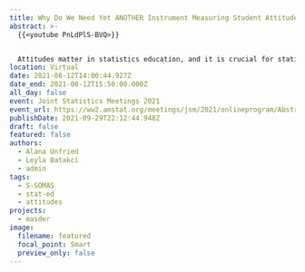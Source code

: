 ```yaml
---
title: Why Do We Need Yet ANOTHER Instrument Measuring Student Attitudes?
abstract: >-
  {{<youtube PnLdPlS-BVQ>}}


  Attitudes matter in statistics education, and it is crucial for statistics educators to gain a better understanding of student attitudes towards statistics as well as the relationship between these attitudes and student achievement. Through an NSF IUSE grant (DUE-2013392), the authors are developing a new attitudinal instrument, the Student Survey of Motivational Attitudes toward Statistics (S-SOMAS), to quantify these attitudes. We will share our rationale for developing yet another instrument measuring statistics attitudes, and we will discuss the results of the pilot survey administration from Spring 2021, including psychometric properties as well as a summary of student attitudes. We will also discuss the goals for the remainder of the grant, which include the development of statistics instructor and environment survey instruments, as well as three parallel surveys for data science. In addition, we will present the theoretical framework for these instruments, Expectancy Value Theory (Eccles et al., 1983). Statistics and data science instructors and educational researchers are encouraged to contact the authors for involvement with data collection in future phases of the project. 
location: Virtual
date: 2021-08-12T14:00:44.927Z
date_end: 2021-08-12T15:50:00.000Z
all_day: false
event: Joint Statistics Meetings 2021
event_url: https://ww2.amstat.org/meetings/jsm/2021/onlineprogram/AbstractDetails.cfm?abstractid=318913
publishDate: 2021-09-29T22:12:44.948Z
draft: false
featured: false
authors:
  - Alana Unfried
  - Leyla Batakci
  - admin
tags:
  - S-SOMAS
  - stat-ed
  - attitudes
projects:
  - masder
image:
  filename: featured
  focal_point: Smart
  preview_only: false
---
```

